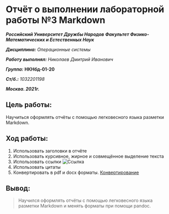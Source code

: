 # Отчёт о выполнении лабораторной работы №3 Markdown
***Российский Университет Дружбы Народов***
***Факультет Физико-Математических и Естественных Наук***

***Дисциплина:*** *Операционные системы*

***Работу выполнял:*** *Николаев Дмитрий Иванович*

***Группа:*** **НКНбд-01-20**

***Ст/б.:*** *1032201198*

***Москва. 2021г.***

## Цель работы:
Научиться оформлять отчёты с помощью легковесного языка разметки Markdown.
## Ход работы:
1. Использовать заголовки в отчёте
2. Использовать курсивное, жирное и совмещённое выделение текста
3. Использовать ссылки
![Ссылка](https://user-images.githubusercontent.com/83004263/117706868-8062ac00-b1d6-11eb-803f-7dbea6ab5308.png)
4. Использовать цитаты
5. Конвертировать в pdf и docx форматы.
[Конвертирование](/os-intro/lab03/Screens/lab03_1.png)
## Вывод:
> Научился оформлять отчёты с помощью легковесного языка разметки Markdown и менять форматы при помощи pandoc.
